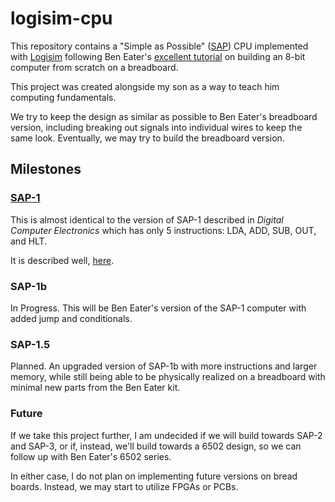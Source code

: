 # logisim-cpu

This repository contains a "Simple as Possible" ([SAP](https://en.wikipedia.org/wiki/Simple-As-Possible_computer)) CPU
implemented with [Logisim](http://www.cburch.com/logisim/) following Ben Eater's [excellent tutorial](https://eater.net/8bit)
on building an 8-bit computer from scratch on a breadboard.

This project was created alongside my son as a way to teach him computing fundamentals.

We try to keep the design as similar as possible to Ben Eater's breadboard version, including breaking out signals
into individual wires to keep the same look.  Eventually, we may try to build the breadboard version.

## Milestones

### [SAP-1](https://github.com/ungood/logisim-cpu/releases/tag/SAP-1)

This is almost identical to the version of SAP-1 described in *Digital Computer Electronics* which has only 5 instructions:
LDA, ADD, SUB, OUT, and HLT.

It is described well, [here](https://deeprajbhujel.blogspot.com/2015/12/sap-1-instructions-and-instruction-cycle.html).

### SAP-1b

In Progress. This will be Ben Eater's version of the SAP-1 computer with added jump and conditionals.

### SAP-1.5

Planned. An upgraded version of SAP-1b with more instructions and larger memory, while still being able to be physically
realized on a breadboard with minimal new parts from the Ben Eater kit.

### Future

If we take this project further, I am undecided if we will build towards SAP-2 and SAP-3, or if, instead, we'll build
towards a 6502 design, so we can follow up with Ben Eater's 6502 series.

In either case, I do not plan on implementing future versions on bread boards. Instead, we may start to utilize FPGAs
or PCBs.